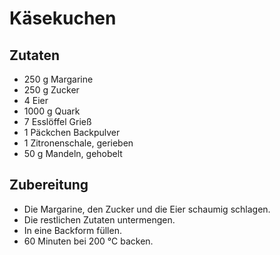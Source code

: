 # Käsekuchen

## Zutaten

 + 250 g Margarine
 + 250 g Zucker
 + 4 Eier
 + 1000 g Quark
 + 7 Esslöffel Grieß
 + 1 Päckchen Backpulver
 + 1 Zitronenschale, gerieben
 + 50 g Mandeln, gehobelt
 

## Zubereitung

 + Die Margarine, den Zucker und die Eier schaumig schlagen.
 + Die restlichen Zutaten untermengen.
 + In eine Backform füllen.
 + 60 Minuten bei 200 °C backen.
